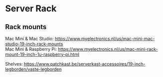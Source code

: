 # Server Rack

## Rack mounts

Mac Mini & Mac Studio: https://www.myelectronics.nl/us/mac-mini-mac-studio-19-inch-rack-mounts  
Mac Mini & Raspberry Pi: https://www.myelectronics.nl/us/mac-mini-rack-mount-19-inch-1u-raspberry-pi.html

Shelves: https://www.patchkast.be/serverkast-accessoires/19-inch-legborden/vaste-legborden

